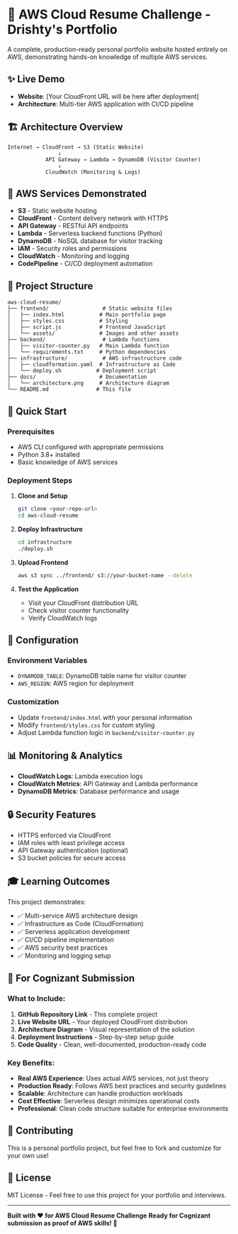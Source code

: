 # 🚀 AWS Cloud Resume Challenge - Drishty's Portfolio

A complete, production-ready personal portfolio website hosted entirely on AWS, demonstrating hands-on knowledge of multiple AWS services.

## ✨ Live Demo
- **Website**: [Your CloudFront URL will be here after deployment]
- **Architecture**: Multi-tier AWS application with CI/CD pipeline

## 🏗️ Architecture Overview

```
Internet → CloudFront → S3 (Static Website)
                ↓
            API Gateway → Lambda → DynamoDB (Visitor Counter)
                ↓
            CloudWatch (Monitoring & Logs)
```

## 🎯 AWS Services Demonstrated

- **S3** - Static website hosting
- **CloudFront** - Content delivery network with HTTPS
- **API Gateway** - RESTful API endpoints
- **Lambda** - Serverless backend functions (Python)
- **DynamoDB** - NoSQL database for visitor tracking
- **IAM** - Security roles and permissions
- **CloudWatch** - Monitoring and logging
- **CodePipeline** - CI/CD deployment automation

## 📁 Project Structure

```
aws-cloud-resume/
├── frontend/                 # Static website files
│   ├── index.html           # Main portfolio page
│   ├── styles.css           # Styling
│   ├── script.js            # Frontend JavaScript
│   └── assets/              # Images and other assets
├── backend/                  # Lambda functions
│   ├── visitor-counter.py   # Main Lambda function
│   └── requirements.txt     # Python dependencies
├── infrastructure/           # AWS infrastructure code
│   ├── cloudformation.yaml  # Infrastructure as Code
│   └── deploy.sh           # Deployment script
├── docs/                    # Documentation
│   └── architecture.png     # Architecture diagram
└── README.md               # This file
```

## 🚀 Quick Start

### Prerequisites
- AWS CLI configured with appropriate permissions
- Python 3.8+ installed
- Basic knowledge of AWS services

### Deployment Steps

1. **Clone and Setup**
   ```bash
   git clone <your-repo-url>
   cd aws-cloud-resume
   ```

2. **Deploy Infrastructure**
   ```bash
   cd infrastructure
   ./deploy.sh
   ```

3. **Upload Frontend**
   ```bash
   aws s3 sync ../frontend/ s3://your-bucket-name --delete
   ```

4. **Test the Application**
   - Visit your CloudFront distribution URL
   - Check visitor counter functionality
   - Verify CloudWatch logs

## 🔧 Configuration

### Environment Variables
- `DYNAMODB_TABLE`: DynamoDB table name for visitor counter
- `AWS_REGION`: AWS region for deployment

### Customization
- Update `frontend/index.html` with your personal information
- Modify `frontend/styles.css` for custom styling
- Adjust Lambda function logic in `backend/visitor-counter.py`

## 📊 Monitoring & Analytics

- **CloudWatch Logs**: Lambda execution logs
- **CloudWatch Metrics**: API Gateway and Lambda performance
- **DynamoDB Metrics**: Database performance and usage

## 🔒 Security Features

- HTTPS enforced via CloudFront
- IAM roles with least privilege access
- API Gateway authentication (optional)
- S3 bucket policies for secure access

## 🎓 Learning Outcomes

This project demonstrates:
- ✅ Multi-service AWS architecture design
- ✅ Infrastructure as Code (CloudFormation)
- ✅ Serverless application development
- ✅ CI/CD pipeline implementation
- ✅ AWS security best practices
- ✅ Monitoring and logging setup

## 📝 For Cognizant Submission

### What to Include:
1. **GitHub Repository Link** - This complete project
2. **Live Website URL** - Your deployed CloudFront distribution
3. **Architecture Diagram** - Visual representation of the solution
4. **Deployment Instructions** - Step-by-step setup guide
5. **Code Quality** - Clean, well-documented, production-ready code

### Key Benefits:
- **Real AWS Experience**: Uses actual AWS services, not just theory
- **Production Ready**: Follows AWS best practices and security guidelines
- **Scalable**: Architecture can handle production workloads
- **Cost Effective**: Serverless design minimizes operational costs
- **Professional**: Clean code structure suitable for enterprise environments

## 🤝 Contributing

This is a personal portfolio project, but feel free to fork and customize for your own use!

## 📄 License

MIT License - Feel free to use this project for your portfolio and interviews.

---

**Built with ❤️ for AWS Cloud Resume Challenge**
**Ready for Cognizant submission as proof of AWS skills! 🎯** 